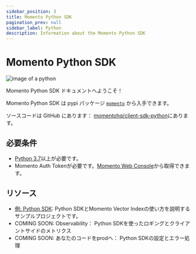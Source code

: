 ```yaml
---
sidebar_position: 3
title: Momento Python SDK
pagination_prev: null
sidebar_label: Python
description: Information about the Momento Python SDK
---
```


# Momento Python SDK

![image of a python](@site/static/img/snake.png)

Momento Python SDK ドキュメントへようこそ！

Momento Python SDK は pypi パッケージ [`momento`](https://pypi.org/project/momento/) から入手できます。

ソースコードは GitHub にあります： [momentohq/client-sdk-python](https://github.com/momentohq/client-sdk-python)にあります。

## 必要条件

- [Python 3.7](https://www.python.org/downloads/)以上が必要です。
- Momento Auth Tokenが必要です。[Momento Web Console](https://console.gomomento.com/)から取得できます。
## リソース

- [例: Python SDK](https://github.com/momentohq/client-sdk-python/blob/main/examples/README.md): Python SDKとMomento Vector Indexの使い方を説明するサンプルプロジェクトです。
- COMING SOON: Observability： Python SDKを使ったロギングとクライアントサイドのメトリクス
- COMING SOON: あなたのコードをprodへ： Python SDKの設定とエラー処理